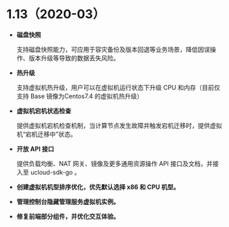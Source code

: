 # 1.13（2020-03）

* **磁盘快照**

  支持磁盘快照能力，可应用于容灾备份及版本回退等业务场景，降低因误操作、版本升级等导致的数据丢失风险。

* **热升级**

  支持虚拟机热升级，用户可以在虚拟机运行状态下升级 CPU 和内存（目前仅支持 Base 镜像为Centos7.4 的虚拟机热升级）

* **虚拟机宕机状态检查**

  提供虚拟机宕机检查机制，当计算节点发生故障并触发宕机迁移时，提供虚拟机“宕机迁移中”状态。

* **开放 API 接口**

  提供负载均衡、NAT 网关、镜像及更多通用资源操作 API 接口及文档，并接入至 ucloud-sdk-go 。

* **创建虚拟机机型排序优化，优先默认选择 x86 和 CPU 机型。**

* **管理控制台隐藏管理服务虚拟机实例。**

* **修复前端部分组件，并优化交互体验。**

